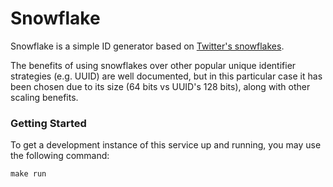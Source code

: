 # Snowflake

Snowflake is a simple ID generator based on [Twitter's snowflakes](https://en.wikipedia.org/wiki/Snowflake_ID).

The benefits of using snowflakes over other popular unique identifier strategies (e.g. UUID) are well documented, but in this particular case
it has been chosen due to its size (64 bits vs UUID's 128 bits), along with other scaling benefits.

### Getting Started

To get a development instance of this service up and running, you may use the following command:

```
make run
```